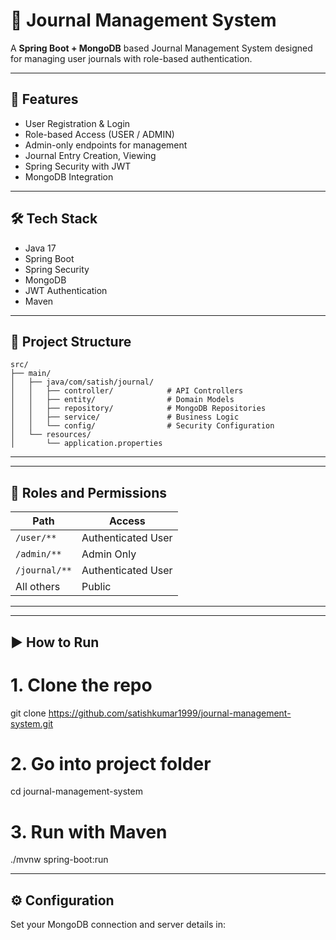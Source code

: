 # 📝 Journal Management System

A  **Spring Boot + MongoDB** based Journal Management System designed for managing user journals with role-based authentication.

---

## 🚀 Features

- User Registration & Login
- Role-based Access (USER / ADMIN)
- Admin-only endpoints for management
- Journal Entry Creation, Viewing
- Spring Security with JWT
- MongoDB Integration

---

## 🛠️ Tech Stack

- Java 17
- Spring Boot
- Spring Security
- MongoDB
- JWT Authentication
- Maven

---

## 📁 Project Structure
```
src/
├── main/
│   ├── java/com/satish/journal/
│   │   ├── controller/            # API Controllers
│   │   ├── entity/                # Domain Models
│   │   ├── repository/            # MongoDB Repositories
│   │   ├── service/               # Business Logic
│   │   └── config/                # Security Configuration
│   └── resources/
│       └── application.properties
```

---


---

## 🔐 Roles and Permissions

| Path           | Access             |
|----------------|--------------------|
| `/user/**`     | Authenticated User |
| `/admin/**`    | Admin Only         |
| `/journal/**`  | Authenticated User |
| All others     | Public             |

---

---

## ▶️ How to Run


# 1. Clone the repo
git clone https://github.com/satishkumar1999/journal-management-system.git

# 2. Go into project folder
cd journal-management-system

# 3. Run with Maven
./mvnw spring-boot:run

---

## ⚙️ Configuration
Set your MongoDB connection and server details in:

